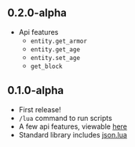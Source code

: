 ## 0.2.0-alpha

* Api features
    * `entity.get_armor`
    * `entity.get_age`
    * `entity.set_age`
    * `get_block`

## 0.1.0-alpha

* First release!
* `/lua` command to run scripts
* A few api features, viewable [here](https://kinderhead.github.io/LuaDatapack/)
* Standard library includes [json.lua](https://github.com/rxi/json.lua)
